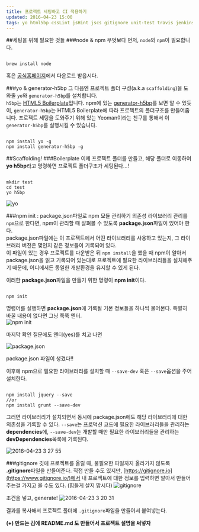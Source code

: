 ```yaml
---
title: 프로젝트 세팅하고 CI 적용하기  
updated: 2016-04-23 15:00
tags: yo html5bp cssLint jsHint jscs gitignore unit-test travis jenkins 
---
```


##세팅을 위해 필요한 것들 
###node & npm
무엇보다 먼저, `node`와 `npm`이 필요합니다. 
<pre class="language-bash"><code>
brew install node
</code></pre>

혹은 [공식홈페이지](https://nodejs.org/ko/)에서 다운로드 받읍시다. 

###yo & generator-h5bp
그 다음엔 프로젝트 폴더 구성(a.k.a `scaffolding`)을 도와줄 `yo`와 `generator-h5bp`를 설치합니다.     
`h5bp`는 [HTML5 Boilerplate](https://html5boilerplate.com/)입니다. 
npm에 있는 [generator-h5bp](https://www.npmjs.com/package/generator-h5bp)를 보면 알 수 있듯이,
`generator-h5bp`는 HTML5 Boilerplate에 따라 프로젝트의 폴더구조를 만들어줍니다. 
프로젝트 세팅을 도와주기 위해 있는 Yeoman이라는 친구를 통해서 이 `generator-h5bp`를 실행시킬 수 있습니다. 

<pre class="language-bash"><code>
npm install yo -g
npm install generator-h5bp -g
</code></pre>

##Scaffolding!
###Boilerplate
이제 프로젝트 폴더를 만들고, 해당 폴더로 이동하여 **yo h5bp**라고 명령하면 프로젝트 폴더구조가 세팅된다...! 
<pre class="language-bash"><code>
mkdir test
cd test
yo h5bp
</code></pre>

![yo](https://cloud.githubusercontent.com/assets/7744615/14759601/5b1c5e8a-0963-11e6-8ea1-c93cdb2019ae.png)

###npm init : package.json파일로 npm 모듈 관리하기 
의존성 라이브러리 관리를 `npm`으로 한다면, npm이 관리할 때 살펴볼 수 있도록 **package.json**파일이 있어야 한다.    
package.json파일에는 
이 프로젝트에서 어떤 라이브러리를 사용하고 있는지, 그 라이브러리 버전은 몇인지 같은 정보들이 기록되어 있다.     
이 파일이 있는 경우 
프로젝트를 다운받은 뒤 `npm install`을 했을 때 npm이 알아서 package.json을 읽고 기록되어 있는대로 프로젝트에 필요한 라이브러리들을 
설치해주기 때문에, 어디에서든 동일한 개발환경을 유지할 수 있게 된다.    

이러한 **package.json**파일을 만들기 위한 명령이 **npm init**이다. 
<pre class="language-bash"><code>
npm init
</code></pre>

명령어를 실행하면 **package.json**에 기록될 기본 정보들을 하나씩 물어본다. 특별히 바꿀 내용이 없다면 그냥 쭉쭉 엔터.  
![npm init](https://cloud.githubusercontent.com/assets/7744615/14759643/901c1ac0-0964-11e6-8024-884b8138f587.png)

마지막 확인 질문에도 엔터(yes)를 치고 나면 

![package.json](https://cloud.githubusercontent.com/assets/7744615/14759657/0f9b8bdc-0965-11e6-8b00-a4489aa28fcd.png)

package.json 파일이 생겼다!!     

이후에 npm으로 필요한 라이브러리를 설치할 때 `--save-dev` 혹은 `--save`옵션을 주어 설치한다. 

<pre class="language-bash"><code>
npm install jquery --save
//or
npm install grunt --save-dev
</code></pre>

그러면 라이브러리가 설치되면서 동시에 package.json에도 해당 라이브러리에 대한 의존성을 기록할 수 있다. 
`--save`는 프로덕션 코드에 필요한 라이브러리들을 관리하는 **dependencies**에, `--save-dev`는 개발할 때만 필요한 라이브러리들을 관리하는 
**devDependencies**목록에 기록된다. 

![2016-04-23 3 27 55](https://cloud.githubusercontent.com/assets/7744615/14759741/4dc60f2e-0968-11e6-99f8-64e986c01b98.png)

###gitignore
깃에 프로젝트를 올릴 때, 불필요한 파일까지 올라가지 않도록 **.gitignore**파일을 만들어준다. 
직접 만들 수도 있지만, [https://gitignore.io](https://www.gitignore.io/)에서 내 프로젝트에 대한 정보를 입력하면 알아서 만들어주는걸 가지고 올 수도 있다. 
(힘들게 살지 맙시다)
![gitignore](https://cloud.githubusercontent.com/assets/7744615/14759703/c3e37d7e-0966-11e6-882e-c26c979f6fa1.png)

조건을 넣고, generate!
![2016-04-23 3 20 31](https://cloud.githubusercontent.com/assets/7744615/14759715/f745b786-0966-11e6-9c68-81807079c34e.png)

결과를 복사해서 프로젝트 폴더에 `.gitignore`파일을 만들어서 붙여넣는다. 

**(+) 만드는 김에 README.md 도 만들어서 프로젝트 설명을 써넣자**

